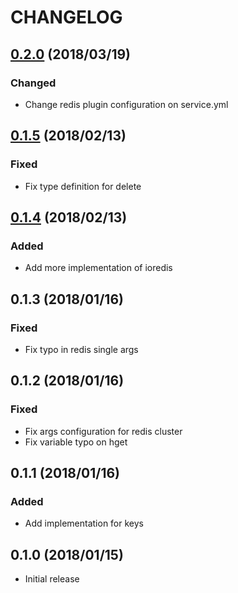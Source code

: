 # CHANGELOG

## [0.2.0] (2018/03/19)
### Changed
* Change redis plugin configuration on service.yml

## [0.1.5] (2018/02/13)
### Fixed
* Fix type definition for delete

## [0.1.4] (2018/02/13)
### Added
* Add more implementation of ioredis

## 0.1.3 (2018/01/16)
### Fixed
* Fix typo in redis single args

## 0.1.2 (2018/01/16)
### Fixed
* Fix args configuration for redis cluster
* Fix variable typo on hget

## 0.1.1 (2018/01/16)
### Added
* Add implementation for keys

## 0.1.0 (2018/01/15)
* Initial release

[0.2.0]: https://github.com/kata-ai/merapi-plugin-redis/compare/v0.2.0...v0.1.5
[0.1.5]: https://github.com/kata-ai/merapi-plugin-redis/compare/v0.1.4...v0.1.5
[0.1.4]: https://github.com/kata-ai/merapi-plugin-redis/compare/v0.1.3...v0.1.4
